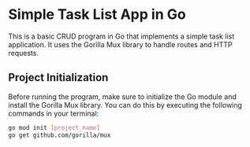 # Simple Task List App in Go

This is a basic CRUD program in Go that implements a simple task list application. It uses the Gorilla Mux library to handle routes and HTTP requests.

## Project Initialization

Before running the program, make sure to initialize the Go module and install the Gorilla Mux library. You can do this by executing the following commands in your terminal:

```bash
go mod init [project_name]
go get github.com/gorilla/mux
